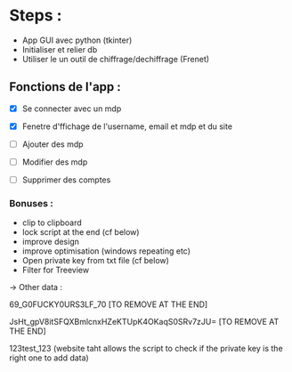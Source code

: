 # **Steps** :
- App GUI avec python (tkinter)
- Initialiser et relier db
- Utiliser le un outil de chiffrage/dechiffrage (Frenet)



## **Fonctions de l'app** :
- [x] Se connecter avec un mdp
- [x] Fenetre d'ffichage de l'username, email et mdp et du site
- [ ] Ajouter des mdp
- [ ] Modifier des mdp
- [ ] Supprimer des comptes


### Bonuses :
- clip to clipboard
- lock script at the end (cf below)
- improve design
- improve optimisation (windows repeating etc)
- Open private key from txt file (cf below)
- Filter for Treeview  

-> Other data : 

69_G0FUCKY0URS3LF_70  [TO REMOVE AT THE END]

JsHt_gpV8itSFQXBmlcnxHZeKTUpK4OKaqS0SRv7zJU=   [TO REMOVE AT THE END]

123test_123 (website taht allows the script to check if the private key is the right one to add data)
